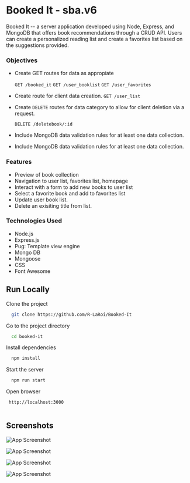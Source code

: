 # Booked It - sba.v6

Booked It -- a server application developed using Node, Express, and MongoDB that offers book recommendations through a CRUD API. Users can create a personalized reading list and create a favorites list based on the suggestions provided.

### Objectives

- Create GET routes for data as appropiate

  `GET /booked_it`
  `GET /user_booklist`
  `GET /user_favorites`

- Create route for client data creation.
  `GET /user_list`

- Create `DELETE` routes for data category to allow for client deletion via a request.

  `DELETE /deletebook/:id`

- Include MongoDB data validation rules for at least one data collection.

- Include MongoDB data validation rules for at least one data collection.

### Features

- Preview of book collection
- Navigation to user list, favorites list, homepage
- Interact with a form to add new books to user list
- Select a favorite book and add to favorites list
- Update user book list.
- Delete an exisiting title from list.

### Technologies Used

- Node.js
- Express.js
- Pug: Template view engine
- Mongo DB
- Mongoose
- CSS
- Font Awesome

## Run Locally

Clone the project

```bash
  git clone https://github.com/R-LaRoi/Booked-It
```

Go to the project directory

```bash
  cd booked-it
```

Install dependencies

```bash
  npm install
```

Start the server

```bash
  npm run start
```

Open browser

```bash
 http://localhost:3000



```

## Screenshots

![App Screenshot](https://github.com/user-attachments/assets/54d11630-1dbc-4154-8039-25d570c5352a)

![App Screenshot](https://github.com/user-attachments/assets/80b693f1-bacb-4fc2-8e16-33c8cf8533bb)

![App Screenshot](https://github.com/user-attachments/assets/69731102-d940-4eff-8d7c-0f145f94983d)

![App Screenshot](https://github.com/user-attachments/assets/7dc42b4c-c689-4564-8951-1fbd22bfd0c1)
